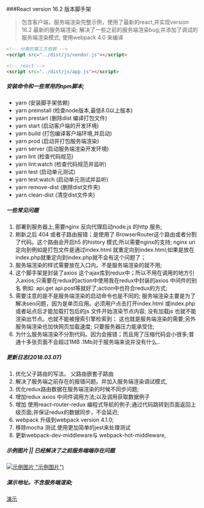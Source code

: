 ###React version 16.2 版本脚手架
> 包含客户端，服务端渲染完整示例，使用了最新的react,并实现version 16.2 最新的服务端渲染;
> 解决了一些之前的服务端渲染bug;并添加了调试的服务端渲染模式;
> 使用webpack 4.0 来编译
```html
<!-- 分离的第三方依赖 -->
<script src="../dist/js/vendor.js"></script>

<!-- react -->
<script src="../dist/js/app.js"></script>
```
##### 安装命令和一些常用的npm脚本;
- yarn    (安装脚手架依赖)
- yarn preinstall    (检查node版本,最低8.0以上版本)
- yarn prestart    (删除dist 编译打包文件)
- yarn start (启动客户端的开发环境)
- yarn build (打包编译客户端环境,并启动)
- yarn prod (启动并打包服务端渲染)
- yarn server (启动服务端渲染开发环境)
- yarn lint (检查代码规范)
- yarn lint:watch (检查代码规范并监听)
- yarn test (启动单元测试)
- yarn test:watch (启动单元测试并监听)
- yarn remove-dist (删除dist文件夹)
- yarn clean-dist (清空dist文件夹)
##### 一些常见问题
1. 部署到服务器上,需要nginx 反向代理启动node.js 的http 服务;
2. 刷新之后 404 或者子路由报错；是使用了 BrowserRouter这个路由或者分割了代码。这个路由会开启h5 的history 模式;所以需要nginx的支持; nginx uri 定向到例如是打包文件是通过index.html 就重定向到index.html;如果是放在index.php就重定向到index.php就不会有这个问题了；
3. 服务端渲染的样式需要放在入口内。不是服务端渲染的就不用;
4. 这个脚手架是封装了axios 这个ajax库到redux中；所以不用在调用的地方引入axios;只需要在redux的action中使用我在redux中封装的axios 中间件的别名  例如: api.get api.post等就好了;action中也符合redux的方式;
5. 需要注意的是不是服务端渲染的启动命令也是不同的; 服务端渲染主要是为了解决seo问题，因为是单页应用。必须用户点击打开index.html 或index.php 或者站点后才能加载打包后的js 文件开始渲染节点内容; 没有加载js 也就不能渲染出节点。也就不能被搜索引擎检索到；  这也就是服务端渲染的需要;另外服务端渲染也加快网页加载速度; 只要服务器压力能承受住;
6. 为什么服务端渲染不分割代码。因为会报错；而且用了压缩代码会小很多;普通十多张页面不会超过1MB .1Mb对于服务端来说并没有什么..
##### 更新日志(2018.03.07)
1. 优化父子路由的写法。 父路由嵌套子路由
2. 解决了服务端之前存在的报错问题。并加入服务端渲染调试模式,
3. 优化redux路由数据在服务端渲染的时候不同步问题;
4. 增加redux axios 中间件调用方法;以及调用获取数据例子
5. 增加 使用react-router-redux 编程式导航的例子;通过代码跳转到页面返回上级页面;并保证redux的数据同步，不会延迟;
6. webpack 升级到webpack version 4.1.0;
7. 移除mocha 测试.使用更加简单的jest来处理测试
8. 更新webpack-dev-middleware与 webpack-hot-middleware,
##### 示例图片 || 已经解决了之前服务端端存在问题
[![示例图片](./screen/1.gif) "示例图片")](https://whevether.github.io/react-template "示例")
##### 演示地址。不含服务端渲染;
[演示](https://whevether.github.io/react-template "演示")